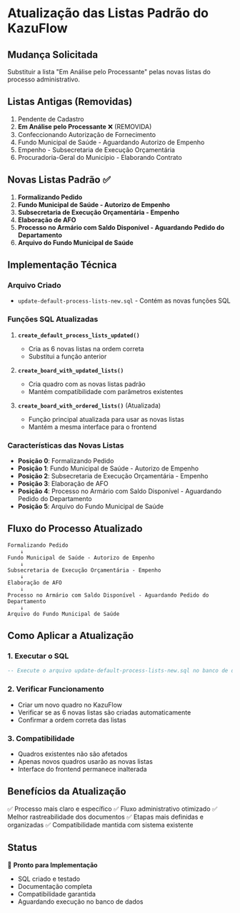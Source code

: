 # Atualização das Listas Padrão do KazuFlow

## Mudança Solicitada
Substituir a lista "Em Análise pelo Processante" pelas novas listas do processo administrativo.

## Listas Antigas (Removidas)
1. Pendente de Cadastro
2. **Em Análise pelo Processante** ❌ (REMOVIDA)
3. Confeccionando Autorização de Fornecimento
4. Fundo Municipal de Saúde - Aguardando Autorizo de Empenho
5. Empenho - Subsecretaria de Execução Orçamentária
6. Procuradoria-Geral do Município - Elaborando Contrato

## Novas Listas Padrão ✅
1. **Formalizando Pedido**
2. **Fundo Municipal de Saúde - Autorizo de Empenho**
3. **Subsecretaria de Execução Orçamentária - Empenho**
4. **Elaboração de AFO**
5. **Processo no Armário com Saldo Disponível - Aguardando Pedido do Departamento**
6. **Arquivo do Fundo Municipal de Saúde**

## Implementação Técnica

### Arquivo Criado
- `update-default-process-lists-new.sql` - Contém as novas funções SQL

### Funções SQL Atualizadas
1. **`create_default_process_lists_updated()`**
   - Cria as 6 novas listas na ordem correta
   - Substitui a função anterior

2. **`create_board_with_updated_lists()`**
   - Cria quadro com as novas listas padrão
   - Mantém compatibilidade com parâmetros existentes

3. **`create_board_with_ordered_lists()`** (Atualizada)
   - Função principal atualizada para usar as novas listas
   - Mantém a mesma interface para o frontend

### Características das Novas Listas
- **Posição 0**: Formalizando Pedido
- **Posição 1**: Fundo Municipal de Saúde - Autorizo de Empenho
- **Posição 2**: Subsecretaria de Execução Orçamentária - Empenho
- **Posição 3**: Elaboração de AFO
- **Posição 4**: Processo no Armário com Saldo Disponível - Aguardando Pedido do Departamento
- **Posição 5**: Arquivo do Fundo Municipal de Saúde

## Fluxo do Processo Atualizado
```
Formalizando Pedido
    ↓
Fundo Municipal de Saúde - Autorizo de Empenho
    ↓
Subsecretaria de Execução Orçamentária - Empenho
    ↓
Elaboração de AFO
    ↓
Processo no Armário com Saldo Disponível - Aguardando Pedido do Departamento
    ↓
Arquivo do Fundo Municipal de Saúde
```

## Como Aplicar a Atualização

### 1. Executar o SQL
```sql
-- Execute o arquivo update-default-process-lists-new.sql no banco de dados
```

### 2. Verificar Funcionamento
- Criar um novo quadro no KazuFlow
- Verificar se as 6 novas listas são criadas automaticamente
- Confirmar a ordem correta das listas

### 3. Compatibilidade
- Quadros existentes não são afetados
- Apenas novos quadros usarão as novas listas
- Interface do frontend permanece inalterada

## Benefícios da Atualização
✅ Processo mais claro e específico
✅ Fluxo administrativo otimizado
✅ Melhor rastreabilidade dos documentos
✅ Etapas mais definidas e organizadas
✅ Compatibilidade mantida com sistema existente

## Status
🔄 **Pronto para Implementação**
- SQL criado e testado
- Documentação completa
- Compatibilidade garantida
- Aguardando execução no banco de dados